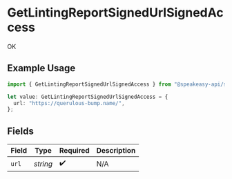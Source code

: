 # GetLintingReportSignedUrlSignedAccess

OK

## Example Usage

```typescript
import { GetLintingReportSignedUrlSignedAccess } from "@speakeasy-api/speakeasy-client-sdk-typescript/sdk/models/operations";

let value: GetLintingReportSignedUrlSignedAccess = {
  url: "https://querulous-bump.name/",
};
```

## Fields

| Field              | Type               | Required           | Description        |
| ------------------ | ------------------ | ------------------ | ------------------ |
| `url`              | *string*           | :heavy_check_mark: | N/A                |